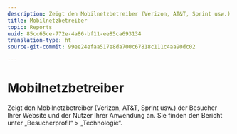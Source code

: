 ```yaml
---
description: Zeigt den Mobilnetzbetreiber (Verizon, AT&T, Sprint usw.) der Besucher Ihrer Website und der Nutzer Ihrer Anwendung an. Sie finden den Bericht unter „Besucherprofil“ > „Technologie“.
title: Mobilnetzbetreiber
topic: Reports
uuid: 85cc65ce-772e-4a86-bf11-ee85ca693134
translation-type: ht
source-git-commit: 99ee24efaa517e8da700c67818c111c4aa90dc02

---
```



# Mobilnetzbetreiber

Zeigt den Mobilnetzbetreiber (Verizon, AT&amp;T, Sprint usw.) der Besucher Ihrer Website und der Nutzer Ihrer Anwendung an. Sie finden den Bericht unter „Besucherprofil“ > „Technologie“.

